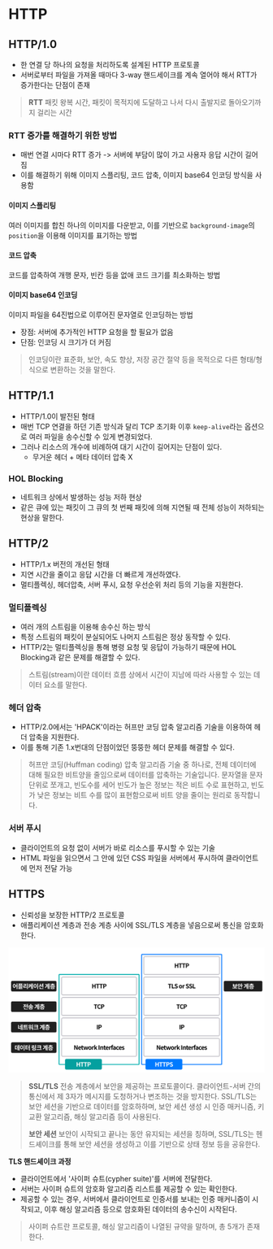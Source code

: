 # HTTP

## HTTP/1.0

- 한 연결 당 하나의 요청을 처리하도록 설계된 HTTP 프로토콜
- 서버로부터 파일을 가져올 때마다 3-way 핸드세이크를 계속 열어야 해서 RTT가 증가한다는 단점이 존재

> **RTT**
> 패킷 왕복 시간, 패킷이 목적지에 도달하고 나서 다시 출발지로 돌아오기까지 걸리는 시간

### RTT 증가를 해결하기 위한 방법

- 매번 연결 시마다 RTT 증가 -> 서버에 부담이 많이 가고 사용자 응답 시간이 길어짐
- 이를 해결하기 위해 이미지 스플리팅, 코드 압축, 이미지 base64 인코딩 방식을 사용함

#### 이미지 스플리팅

여러 이미지를 합친 하나의 이미지를 다운받고, 이를 기반으로 `background-image`의 `position`을 이용해 이미지를 표기하는 방법

#### 코드 압축

코드를 압축하여 개행 문자, 빈칸 등을 없애 코드 크기를 최소화하는 방법

#### 이미지 base64 인코딩

이미지 파일을 64진법으로 이루어진 문자열로 인코딩하는 방법

- 장점: 서버에 추가적인 HTTP 요청을 할 필요가 없음
- 단점: 인코딩 시 크기가 더 커짐

> 인코딩이란 표준화, 보안, 속도 향상, 저장 공간 절약 등을 목적으로 다른 형태/형식으로 변환하는 것을 말한다.

## HTTP/1.1

- HTTP/1.0이 발전된 형태
- 매번 TCP 연결을 하던 기존 방식과 달리 TCP 초기화 이후 `keep-alive`라는 옵션으로 여러 파일을 송수신할 수 있게 변경되었다.
- 그러나 리소스의 개수에 비례하여 대기 시간이 길어지는 단점이 있다.
    - 무거운 헤더 + 메타 데이터 압축 X

### HOL Blocking

- 네트워크 상에서 발생하는 성능 저하 현상
- 같은 큐에 있는 패킷이 그 큐의 첫 번째 패킷에 의해 지연될 때 전체 성능이 저하되는 현상을 말한다. 

## HTTP/2

- HTTP/1.x 버전의 개선된 형태
- 지연 시간을 줄이고 응답 시간을 더 빠르게 개선하였다.
- 멀티플렉싱, 헤더압축, 서버 푸시, 요청 우선순위 처리 등의 기능을 지원한다.

### 멀티플렉싱

- 여러 개의 스트림을 이용해 송수신 하는 방식
- 특정 스트림의 패킷이 분실되어도 나머지 스트림은 정상 동작할 수 있다.
- HTTP/2는 멀티플렉싱을 통해 병령 요청 및 응답이 가능하기 때문에 HOL Blocking과 같은 문제를 해결할 수 있다.

> 스트림(stream)이란 데이터 흐름 상에서 시간이 지남에 따라 사용할 수 있는 데이터 요소를 말한다.

### 헤더 압축

- HTTP/2.0에서는 'HPACK'이라는 허프만 코딩 압축 알고리즘 기술을 이용하여 헤더 압축을 지원한다.
- 이를 통해 기존 1.x번대의 단점이었던 뚱뚱한 헤더 문제를 해결할 수 있다.

> 허프만 코딩(Huffman coding)
> 압축 알고리즘 기술 중 하나로, 전체 데이터에 대해 필요한 비트양을 줄임으로써 데이터를 압축하는 기술입니다. 문자열을 문자 단위로 쪼개고, 빈도수를 세어 빈도가 높은 정보는 적은 비트 수로 표현하고, 빈도가 낮은 정보는 비트 수를 많이 표현함으로써 비트 양을 줄이는 원리로 동작합니다.

### 서버 푸시

- 클라이언트의 요청 없이 서버가 바로 리소스를 푸시할 수 있는 기술
- HTML 파일을 읽으면서 그 안에 있던 CSS 파일을 서버에서 푸시하여 클라이언트에 먼저 전달 가능

## HTTPS

- 신뢰성을 보장한 HTTP/2 프로토콜
- 애플리케이션 계층과 전송 계층 사이에 SSL/TLS 계층을 넣음으로써 통신을 암호화한다.

![alt text](image.png)

> **SSL/TLS**
> 전송 계층에서 보안을 제공하는 프로토콜이다.
> 클라이언트-서버 간의 통신에서 제 3자가 메시지를 도청하거나 변조하는 것을 방지한다.
> SSL/TLS는 보안 세션을 기반으로 데이터를 암호하하며, 보안 세션 생성 시 인증 매커니즘, 키 교환 알고리즘, 해싱 알고리즘 등이 사용된다.
>
> **보안 세션**
> 보안이 시작되고 끝나는 동안 유지되는 세션을 칭하며, SSL/TLS는 헨드셰이크를 통해 보안 세션을 생성하고 이를 기반으로 상태 정보 등을 공유한다.

**TLS 핸드셰이크 과정**
- 클라이언트에서 '사이퍼 슈트(cypher suite)'를 서버에 전달한다.
- 서버는 사이퍼 슈트의 암호화 알고리즘 리스트를 제공할 수 있는 확인한다.
- 제공할 수 있는 경우, 서버에서 클라이언트로 인증서를 보내는 인증 매커니즘이 시작되고, 이후 해싱 알고리즘 등으로 암호화된 데이터의 송수신이 시작된다.

> 사이퍼 슈트란 프로토콜, 해싱 알고리즘이 나열된 규약을 말하며, 총 5개가 존재한다.

